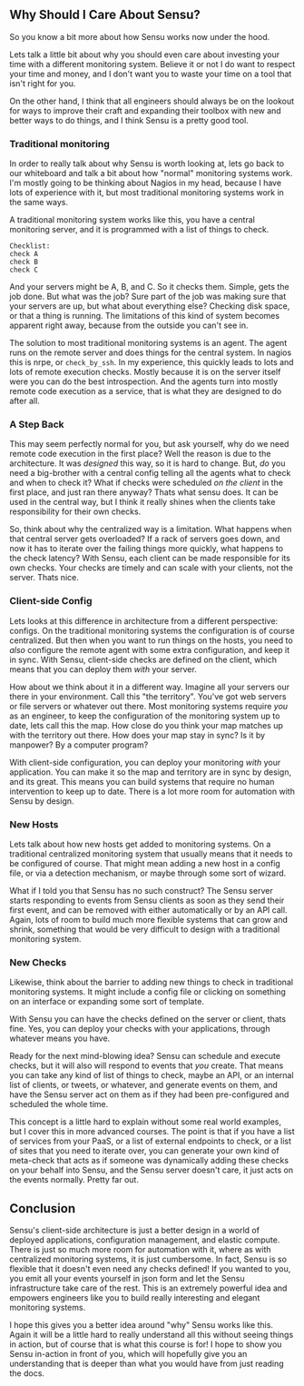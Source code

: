 ## Why Should I Care About Sensu?

So you know a bit more about how Sensu works now under the hood.

Lets talk a little bit about why you should even care about investing your time
with a different monitoring system. Believe it or not I do want to respect your
time and money, and I don't want you to waste your time on a tool that isn't
right for you.

On the other hand, I think that all engineers should always be on the lookout
for ways to improve their craft and expanding their toolbox with new and
better ways to do things, and I think Sensu is a pretty good tool.

### Traditional monitoring

In order to really talk about why Sensu is worth looking at, lets go back to our
whiteboard and talk a bit about how "normal" monitoring systems work. I'm mostly
going to be thinking about Nagios in my head, because I have lots of experience
with it, but most traditional monitoring systems work in the same ways.

A traditional monitoring system works like this, you have a central monitoring
server, and it is programmed with a list of things to check.

    Checklist:
    check A
    check B
    check C

And your servers might be A, B, and C. So it checks them. Simple, gets the job
done. But what was the job? Sure part of the job was making sure that your
servers are up, but what about everything else? Checking disk space, or
that a thing is running. The limitations of this kind of system becomes
apparent right away, because from the outside you can't see in.

The solution to most traditional monitoring systems is an agent. The agent runs
on the remote server and does things for the central system. In nagios this is
nrpe, or `check_by_ssh`. In my experience, this quickly leads to lots and lots
of remote execution checks. Mostly because it is on the server itself were
you can do the best introspection. And the agents turn into mostly remote
code execution as a service, that is what they are designed to do after all.

### A Step Back

This may seem perfectly normal for you, but ask yourself, why do we need remote
code execution in the first place? Well the reason is due to the architecture.
It was *designed* this way, so it is hard to change. But, *do* you need a
big-brother with a central config telling all the agents what to check and
when to check it? What if checks were scheduled *on the client* in the first
place, and just ran there anyway? Thats what sensu does. It can be used in the
central way, but I think it really shines when the clients take responsibility
for their own checks.

So, think about why the centralized way is a limitation. What happens when that
central server gets overloaded? If a rack of servers goes down, and now it has to
iterate over the failing things more quickly, what happens to the check latency?
With Sensu, each client can be made responsible for its own checks. Your checks
are timely and can scale with your clients, not the server. Thats nice.

### Client-side Config

Lets looks at this difference in architecture from a different perspective:
configs. On the traditional monitoring systems the configuration is of course
centralized. But then when you want to run things on the hosts, you need to
*also* configure the remote agent with some extra configuration, and keep it
in sync. With Sensu, client-side checks are defined on the client, which
means that you can deploy them *with* your server.

How about we think about it in a different way. Imagine all your servers our
there in your environment. Call this "the territory". You've got web servers
or file servers or whatever out there. Most monitoring systems require *you*
as an engineer, to keep the configuration of the monitoring system up to date,
lets call this the map. How close do you think your map matches up with
the territory out there. How does your map stay in sync? Is it by manpower?
By a computer program?

With client-side configuration, you can deploy your monitoring *with* your
application. You can make it so the map and territory are in sync by design,
and its great. This means you can build systems that require no human
intervention to keep up to date. There is a lot more room for automation
with Sensu by design.

### New Hosts

Lets talk about how new hosts get added to monitoring systems. On a traditional
centralized monitoring system that usually means that it needs to be configured
of course. That might mean adding a new host in a config file, or via a
detection mechanism, or maybe through some sort of wizard.

What if I told you that Sensu has no such construct? The Sensu server starts
responding to events from Sensu clients as soon as they send their first
event, and can be removed with either automatically or by an API call. Again,
lots of room to build much more flexible systems that can grow and shrink,
something that would be very difficult to design with a traditional monitoring
system.

### New Checks

Likewise, think about the barrier to adding new things to check in traditional
monitoring systems. It might include a config file or clicking on something on
an interface or expanding some sort of template.

With Sensu you can have the checks defined on the server or client, thats fine.
Yes, you can deploy your checks with your applications, through whatever means
you have.

Ready for the next mind-blowing idea? Sensu can schedule and execute checks,
but it will also will respond to events that *you* create. That means you can
take any kind of list of things to check, maybe an API, or an internal list
of clients, or tweets, or whatever, and generate events on them, and have
the Sensu server act on them as if they had been pre-configured and scheduled
the whole time.

This concept is a little hard to explain without some real world examples, but
I cover this in more advanced courses. The point is that if you have a list of
services from your PaaS, or a list of external endpoints to check, or a list of
sites that you need to iterate over, you can generate your own kind of meta-check
that acts as if someone was dynamically adding these checks on your behalf
into Sensu, and the Sensu server doesn't care, it just acts on the events normally.
Pretty far out.

## Conclusion

Sensu's client-side architecture is just a better design in a world of deployed
applications, configuration management, and elastic compute. There is just
so much more room for automation with it, where as with centralized monitoring
systems, it is just cumbersome. In fact, Sensu is so flexible that it doesn't
even need any checks defined! If you wanted to you, you emit all your events
yourself in json form and let the Sensu infrastructure take care of the rest.
This is an extremely powerful idea and empowers engineers like you to build
really interesting and elegant monitoring systems.

I hope this gives you a better idea around "why" Sensu works like this. Again it
will be a little hard to really understand all this without seeing things
in action, but of course that is what this course is for! I hope to show you
Sensu in-action in front of you, which will hopefully give you an understanding
that is deeper than what you would have from just reading the docs.
